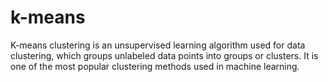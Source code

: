 # k-means
K-means clustering is an unsupervised learning algorithm used for data clustering, which groups unlabeled data points into groups or clusters. It is one of the most popular clustering methods used in machine learning.
